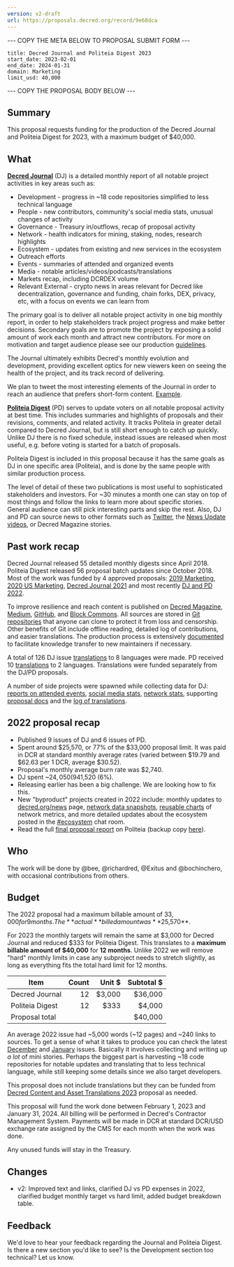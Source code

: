 ```yaml
---
version: v2-draft
url: https://proposals.decred.org/record/9e68dca
---
```


--- COPY THE META BELOW TO PROPOSAL SUBMIT FORM ---

```
title: Decred Journal and Politeia Digest 2023
start_date: 2023-02-01
end_date: 2024-01-31
domain: Marketing
limit_usd: 40,000
```

--- COPY THE PROPOSAL BODY BELOW ---

## Summary

This proposal requests funding for the production of the Decred Journal and Politeia Digest for 2023, with a maximum budget of $40,000.


## What

[**Decred Journal**](https://xaur.github.io/decred-news/) (DJ) is a detailed monthly report of all notable project activities in key areas such as:

- Development - progress in ~18 code repositories simplified to less technical language
- People - new contributors, community's social media stats, unusual changes of activity
- Governance - Treasury in/outflows, recap of proposal activity
- Network - health indicators for mining, staking, nodes, research highlights
- Ecosystem - updates from existing and new services in the ecosystem
- Outreach efforts
- Events - summaries of attended and organized events
- Media - notable articles/videos/podcasts/translations
- Markets recap, including DCRDEX volume
- Relevant External - crypto news in areas relevant for Decred like decentralization, governance and funding, chain forks, DEX, privacy, etc, with a focus on events we can learn from

The primary goal is to deliver all notable project activity in one big monthly report, in order to help stakeholders track project progress and make better decisions. Secondary goals are to promote the project by exposing a solid amount of work each month and attract new contributors. For more on motivation and target audience please see our production [guidelines](https://github.com/xaur/decred-news/blob/docs/guidelines.md#goals).

The Journal ultimately exhibits Decred's monthly evolution and development, providing excellent optics for new viewers keen on seeing the health of the project, and its track record of delivering. 

We plan to tweet the most interesting elements of the Journal in order to reach an audience that prefers short-form content. [Example](https://twitter.com/exitusdcr/status/1615852535390298114).

[**Politeia Digest**](https://blockcommons.red/politeia-digest/) (PD) serves to update voters on all notable proposal activity at best time. This includes summaries and highlights of proposals and their revisions, comments, and related activity. It tracks Politeia in greater detail compared to Decred Journal, but is still short enough to catch up quickly. Unlike DJ there is no fixed schedule, instead issues are released when most useful, e.g. before voting is started for a batch of proposals.

Politeia Digest is included in this proposal because it has the same goals as DJ in one specific area (Politeia), and is done by the same people with similar production process.

The level of detail of these two publications is most useful to sophisticated stakeholders and investors. For ~30 minutes a month one can stay on top of most things and follow the links to learn more about specific stories. General audience can still pick interesting parts and skip the rest. Also, DJ and PD can source news to other formats such as [Twitter](https://twitter.com/decredproject), the [News Update videos](https://www.youtube.com/@DecredTV), or Decred Magazine stories.


## Past work recap

Decred Journal released 55 detailed monthly digests since April 2018. Politeia Digest released 56 proposal batch updates since October 2018. Most of the work was funded by 4 approved proposals: [2019 Marketing](https://proposals.decred.org/proposals/c84a766), [2020 US Marketing](https://proposals.decred.org/proposals/c830ea5), [Decred Journal 2021](https://proposals.decred.org/proposals/1d74b88) and most recently [DJ and PD 2022](https://proposals.decred.org/record/4fdef29).

To improve resilience and reach content is published on [Decred Magazine](https://www.decredmagazine.com/tag/news/), [Medium](https://medium.com/decred/journals/home), [GitHub](https://xaur.github.io/decred-news/), and [Block Commons](https://blockcommons.red/politeia-digest/). All sources are stored in [Git repositories](https://github.com/xaur/decred-news/blob/docs/guidelines.md#why-git) that anyone can clone to protect it from loss and censorship. Other benefits of Git include offline reading, detailed log of contributions, and easier translations. The production process is extensively [documented](https://github.com/xaur/decred-news/blob/docs/guidelines.md) to facilitate knowledge transfer to new maintainers if necessary.

A total of 126 DJ issue [translations](https://xaur.github.io/decred-news/) to 8 languages were made. PD received 10 [translations](https://github.com/decredcommunity/translations/blob/master/index.md) to 2 languages. Translations were funded separately from the DJ/PD proposals.

A number of side projects were spawned while collecting data for DJ: [reports on attended events](https://decredcommunity.github.io/events/index/), [social media stats](https://github.com/decredcommunity/social-media-stats), [network stats](https://github.com/decredcommunity/network-stats), supporting [proposal docs](https://github.com/decredcommunity/proposals) and the [log of translations](https://github.com/decredcommunity/translations/blob/master/index.md).


## 2022 proposal recap

- Published 9 issues of DJ and 6 issues of PD.
- Spent around $25,570, or 77% of the $33,000 proposal limit. It was paid in DCR at standard monthly average rates (varied between $19.79 and $62.63 per 1 DCR, average $30.52).
- Proposal's monthly average burn rate was $2,740.
- DJ spent ~$24,050 (94%) and PD spent ~$1,520 (6%).
- Releasing earlier has been a big challenge. We are looking how to fix this.
- New "byproduct" projects created in 2022 include: monthly updates to [decred.org/news](https://decred.org/news/) page, [network data snapshots](https://github.com/bochinchero/dcrsnapcsv), [reusable charts](https://github.com/bochinchero/dcrsnapshots) of network metrics, and more detailed updates about the ecosystem posted in the [#ecosystem](https://chat.decred.org/#/room/#ecosystem:decred.org) chat room.
- Read the full [final proposal report](https://proposals.decred.org/record/4fdef29/comments/9) on Politeia (backup copy [here](https://github.com/decredcommunity/proposals/blob/master/proposals/4fdef29/updates/20230228.md)).


## Who

The work will be done by @bee, @richardred, @Exitus and @bochinchero, with occasional contributions from others.


## Budget

The 2022 proposal had a maximum billable amount of $33,000 for 9 months. The **actual** billed amount was **$25,570**.

For 2023 the monthly targets will remain the same at $3,000 for Decred Journal and reduced $333 for Politeia Digest. This translates to a **maximum billable amount of $40,000** for **12 months**. Unlike 2022 we will remove "hard" monthly limits in case any subproject needs to stretch slightly, as long as everything fits the total hard limit for 12 months.

| Item                            | Count | Unit $ | Subtotal $ |
|---------------------------------|------:|-------:|-----------:|
| Decred Journal                  |    12 | $3,000 |    $36,000 |
| Politeia Digest                 |    12 |   $333 |     $4,000 |
| Proposal total                  |       |        |    $40,000 |

An average 2022 issue had ~5,000 words (~12 pages) and ~240 links to sources. To get a sense of what it takes to produce you can check the latest [December](https://www.decredmagazine.com/decred-journal-december-2022/) and [January](https://www.decredmagazine.com/decred-journal-january-2023/) issues. Basically it involves collecting and writing up _a lot_ of mini stories. Perhaps the biggest part is harvesting ~18 code repositories for notable updates and translating that to less technical language, while still keeping some details since we also target developers.

This proposal does not include translations but they can be funded from [Decred Content and Asset Translations 2023](https://proposals.decred.org/record/31c4b5f) proposal as needed.

This proposal will fund the work done between February 1, 2023 and January 31, 2024. All billing will be performed in Decred's Contractor Management System. Payments will be made in DCR at standard DCR/USD exchange rate assigned by the CMS for each month when the work was done.

Any unused funds will stay in the Treasury.


## Changes

- v2: Improved text and links, clarified DJ vs PD expenses in 2022, clarified budget monthly target vs hard limit, added budget breakdown table.


## Feedback

We'd love to hear your feedback regarding the Journal and Politeia Digest. Is there a new section you'd like to see? Is the Development section too technical? Let us know.
